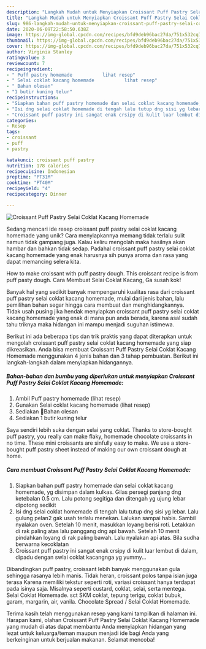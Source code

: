 ```yaml
---
description: "Langkah Mudah untuk Menyiapkan Croissant Puff Pastry Selai Coklat Kacang Homemade Anti Gagal"
title: "Langkah Mudah untuk Menyiapkan Croissant Puff Pastry Selai Coklat Kacang Homemade Anti Gagal"
slug: 986-langkah-mudah-untuk-menyiapkan-croissant-puff-pastry-selai-coklat-kacang-homemade-anti-gagal
date: 2020-06-09T22:58:50.638Z
image: https://img-global.cpcdn.com/recipes/bfd9deb96bac27da/751x532cq70/croissant-puff-pastry-selai-coklat-kacang-homemade-foto-resep-utama.jpg
thumbnail: https://img-global.cpcdn.com/recipes/bfd9deb96bac27da/751x532cq70/croissant-puff-pastry-selai-coklat-kacang-homemade-foto-resep-utama.jpg
cover: https://img-global.cpcdn.com/recipes/bfd9deb96bac27da/751x532cq70/croissant-puff-pastry-selai-coklat-kacang-homemade-foto-resep-utama.jpg
author: Virginia Stanley
ratingvalue: 3
reviewcount: 7
recipeingredient:
- " Puff pastry homemade           lihat resep"
- " Selai coklat kacang homemade           lihat resep"
- " Bahan olesan"
- "1 butir kuning telur"
recipeinstructions:
- "Siapkan bahan puff pastry homemade dan selai coklat kacang homemade, yg disimpan dalam kulkas. Gilas persegi panjang dng ketebalan 0.5 cm. Lalu potong segitiga dan ditengah yg ujung lebar dipotong sedikit"
- "Isi dng selai coklat homemade di tengah lalu tutup dng sisi yg lebar. Lalu gulung pelan2 gak usah terlalu menekan. Lalukan sampai habis. Sambil nyalakan oven. Setelah 10 menit, masukkan loyang berisi roti. Letakkan di rak paling atas lalu panggang dng api bawah. Setelah 10 menit pindahkan loyang di rak paling bawah. Lalu nyalakan api atas. Bila sudha berwarna kecoklatan"
- "Croissant puff pastry ini sangat enak crsipy di kulit luar lembut di dalam, dipadu dengan swlai coklat kacangnga yg yummy..."
categories:
- Resep
tags:
- croissant
- puff
- pastry

katakunci: croissant puff pastry 
nutrition: 178 calories
recipecuisine: Indonesian
preptime: "PT31M"
cooktime: "PT40M"
recipeyield: "4"
recipecategory: Dinner

---
```



![Croissant Puff Pastry Selai Coklat Kacang Homemade](https://img-global.cpcdn.com/recipes/bfd9deb96bac27da/751x532cq70/croissant-puff-pastry-selai-coklat-kacang-homemade-foto-resep-utama.jpg)

Sedang mencari ide resep croissant puff pastry selai coklat kacang homemade yang unik? Cara menyiapkannya memang tidak terlalu sulit namun tidak gampang juga. Kalau keliru mengolah maka hasilnya akan hambar dan bahkan tidak sedap. Padahal croissant puff pastry selai coklat kacang homemade yang enak harusnya sih punya aroma dan rasa yang dapat memancing selera kita.

How to make croissant with puff pastry dough. This croissant recipe is from puff pasty dough. Cara Membuat Selai Coklat Kacang, Ga susah kok!

Banyak hal yang sedikit banyak mempengaruhi kualitas rasa dari croissant puff pastry selai coklat kacang homemade, mulai dari jenis bahan, lalu pemilihan bahan segar hingga cara membuat dan menghidangkannya. Tidak usah pusing jika hendak menyiapkan croissant puff pastry selai coklat kacang homemade yang enak di mana pun anda berada, karena asal sudah tahu triknya maka hidangan ini mampu menjadi suguhan istimewa.


Berikut ini ada beberapa tips dan trik praktis yang dapat diterapkan untuk mengolah croissant puff pastry selai coklat kacang homemade yang siap dikreasikan. Anda bisa membuat Croissant Puff Pastry Selai Coklat Kacang Homemade menggunakan 4 jenis bahan dan 3 tahap pembuatan. Berikut ini langkah-langkah dalam menyiapkan hidangannya.

<!--inarticleads1-->

##### Bahan-bahan dan bumbu yang diperlukan untuk menyiapkan Croissant Puff Pastry Selai Coklat Kacang Homemade:

1. Ambil  Puff pastry homemade           (lihat resep)
1. Gunakan  Selai coklat kacang homemade           (lihat resep)
1. Sediakan  🌿Bahan olesan
1. Sediakan 1 butir kuning telur


Saya sendiri lebih suka dengan selai yang coklat. Thanks to store-bought puff pastry, you really can make flaky, homemade chocolate croissants in no time. These mini croissants are sinfully easy to make. We use a store-bought puff pastry sheet instead of making our own croissant dough at home. 

<!--inarticleads2-->

##### Cara membuat Croissant Puff Pastry Selai Coklat Kacang Homemade:

1. Siapkan bahan puff pastry homemade dan selai coklat kacang homemade, yg disimpan dalam kulkas. Gilas persegi panjang dng ketebalan 0.5 cm. Lalu potong segitiga dan ditengah yg ujung lebar dipotong sedikit
1. Isi dng selai coklat homemade di tengah lalu tutup dng sisi yg lebar. Lalu gulung pelan2 gak usah terlalu menekan. Lalukan sampai habis. Sambil nyalakan oven. Setelah 10 menit, masukkan loyang berisi roti. Letakkan di rak paling atas lalu panggang dng api bawah. Setelah 10 menit pindahkan loyang di rak paling bawah. Lalu nyalakan api atas. Bila sudha berwarna kecoklatan
1. Croissant puff pastry ini sangat enak crsipy di kulit luar lembut di dalam, dipadu dengan swlai coklat kacangnga yg yummy...


Dibandingkan puff pastry, croissant lebih banyak menggunakan gula sehingga rasanya lebih manis. Tidak heran, croissant polos tanpa isian juga terasa Karena memiliki tekstur seperti roti, variasi croissant hanya terdapat pada isinya saja. Misalnya seperti custard, coklat, selai, serta mentega. Selai Coklat Homemade. sct SKM coklat, tepung terigu, coklat bubuk, garam, margarin, air, vanila. Chocolate Spread / Selai Coklat Homemade. 

Terima kasih telah menggunakan resep yang kami tampilkan di halaman ini. Harapan kami, olahan Croissant Puff Pastry Selai Coklat Kacang Homemade yang mudah di atas dapat membantu Anda menyiapkan hidangan yang lezat untuk keluarga/teman maupun menjadi ide bagi Anda yang berkeinginan untuk berjualan makanan. Selamat mencoba!
